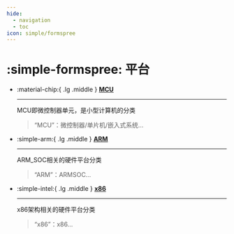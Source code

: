 ```yaml
---
hide:
  - navigation
  - toc
icon: simple/formspree
---
```


# :simple-formspree: 平台

<div class="grid cards" markdown>

- :material-chip:{ .lg .middle } [__MCU__](00-MCU/index.md)

    ---

    MCU即微控制器单元，是小型计算机的分类

    > “MCU”：微控制器/单片机/嵌入式系统…

- :simple-arm:{ .lg .middle } [__ARM__](01-ARM/index.md)

    ---

    ARM_SOC相关的硬件平台分类

    > “ARM”：ARMSOC…

- :simple-intel:{ .lg .middle } [__x86__](02-x86/index.md)

    ---

    x86架构相关的硬件平台分类

    > “x86”：x86…

</div>